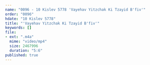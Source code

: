 ```yaml
---
name: "0096 - 10 Kislev 5778 'Vayehav Yitzchak Ki Tzayid B'fiv'"
order: "0096"
hdate: "10 Kislev 5778"
title: "'Vayehav Yitzchak Ki Tzayid B'fiv'"
keywords: []
file:
- ext: ".m4a"
  mime: "video/mp4"
  size: 2467996
  duration: "5:6"
published: true
---
```


